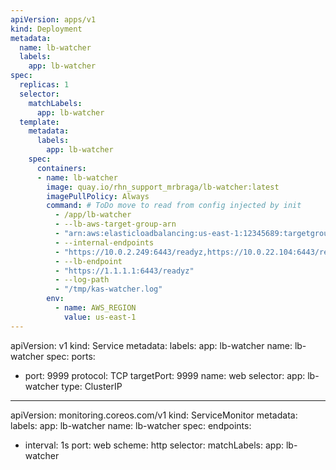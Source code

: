 ```yaml
---
apiVersion: apps/v1
kind: Deployment
metadata:
  name: lb-watcher
  labels:
    app: lb-watcher
spec:
  replicas: 1
  selector:
    matchLabels:
      app: lb-watcher
  template:
    metadata:
      labels:
        app: lb-watcher
    spec:
      containers:
      - name: lb-watcher
        image: quay.io/rhn_support_mrbraga/lb-watcher:latest
        imagePullPolicy: Always
        command: # ToDo move to read from config injected by init
          - /app/lb-watcher
          - --lb-aws-target-group-arn
          - "arn:aws:elasticloadbalancing:us-east-1:12345689:targetgroup/mrblts22-zlplk-aext/78b2b4e23a84ed85"
          - --internal-endpoints
          - "https://10.0.2.249:6443/readyz,https://10.0.22.104:6443/readyz,https://10.0.2.250:6443/readyz"
          - --lb-endpoint
          - "https://1.1.1.1:6443/readyz"
          - --log-path
          - "/tmp/kas-watcher.log"
        env:
          - name: AWS_REGION
            value: us-east-1
---
```

apiVersion: v1
kind: Service
metadata:
  labels:
    app: lb-watcher
  name: lb-watcher
spec:
  ports:
  - port: 9999
    protocol: TCP
    targetPort: 9999
    name: web
  selector:
    app: lb-watcher
  type: ClusterIP
---
apiVersion: monitoring.coreos.com/v1
kind: ServiceMonitor
metadata:
  labels:
    app: lb-watcher
  name: lb-watcher
spec:
  endpoints:
  - interval: 1s
    port: web
    scheme: http
  selector:
    matchLabels:
      app: lb-watcher
